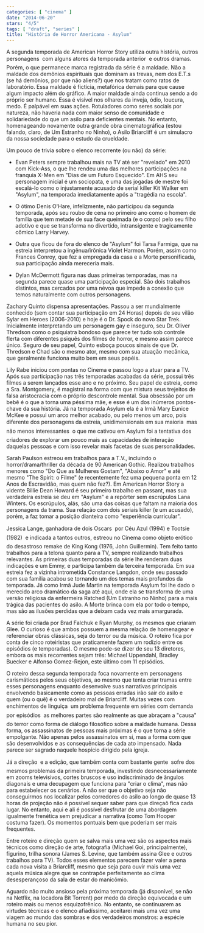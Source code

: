 ```yaml
---
categories: [ "cinema" ]
date: "2014-06-20"
stars: "4/5"
tags: [ "draft", "series" ]
title: "História de Horror Americana - Asylum"
---
```

A segunda temporada de American Horror Story utiliza outra história,
outros personagens  com alguns atores da temporada anterior  e
outros dramas. Porém, o que permanece marca registrada da série é a
maldade. Não a maldade dos demônios espirituais que dominam as trevas,
nem dos E.T.s (se há demônios, por que não aliens?) que nos tratam como
ratos de laboratório. Essa maldade é fictícia, metafórica demais para
que cause algum impacto além do gráfico. A maior maldade ainda continua
sendo a do próprio ser humano. Essa é visível nos olhares da inveja,
ódio, loucura, medo. É palpável em suas ações. Rotuladores como seres
sociais por natureza, não haveria nada com maior senso de comunidade
e solidariedade do que um asilo para deficientes mentais. No entanto,
homenageando novamente outra grande obra cinematográfica (estou falando,
claro, de Um Estranho no Ninho), o Asilo Briarcliff é um simulacro da
nossa sociedade para o estudo da crueldade.

Um pouco de trivia sobre o elenco recorrente (ou não) da série:

 - Evan Peters sempre trabalhou mais na TV até ser "revelado" em 2010
 com Kick-Ass, o que lhe rendeu uma das melhores participações na
 franquia X-Men em "Dias de um Futuro Esquecido". Em AHS seu personagem
 inicial é um sociopata, e uma das jogadas de mestre foi escalá-lo
 como o injustamente acusado de serial killer Kit Walker em "Asylum",
 na temporada imediatamente após a "tragédia na escola".

 - O ótimo Denis O'Hare, infelizmente, não participou da segunda
 temporada, após seu roubo de cena no primeiro ano como o homem de
 família que tem metade de sua face queimada (e o corpo) pelo seu filho
 adotivo e que se transforma no divertido, intransigente e tragicamente
 cômico Larry Harvey.

 - Outra que ficou de fora do elenco de "Asylum" foi Tarsa Farmiga, que
 na estreia interpretou a ingênua/irônica Violet Harmon. Porém, assim
 como Frances Conroy, que fez a empregada da casa e a Morte personificada,
 sua participação ainda mereceria mais.

 - Dylan McDermott figura nas duas primeiras temporadas, mas na segunda
 parece quase uma participação especial. São dois trabalhos distintos,
 mas cercados por uma névoa que impede a conexão que temos naturalmente
 com outros personagens.

Zachary Quinto dispensa apresentações. Passou a ser mundialmente
conhecido (sem contar sua participação em 24 Horas) depois de seu
vilão Sylar em Heroes (2006-2010) e hoje é o Dr. Spock do novo Star
Trek. Inicialmente interpretando um personagem gay e inseguro, seu
Dr. Oliver Thredson como o psiquiatra bondoso que parece ter tudo sob
controle flerta com diferentes psiquês dos filmes de horror, e mesmo
assim parece único. Seguro de seu papel, Quinto esboça poucos sinais
de que Dr. Thredson e Chad são o mesmo ator, mesmo com sua atuação
mecânica, que geralmente funciona muito bem em seus papéis.

Lily Rabe iniciou com pontas no Cinema e passou logo a atuar para a
TV. Após sua participação nas três temporadas acabadas da série,
possui três filmes a serem lançados esse ano e no próximo. Seu
papel de estreia, como a Sra. Montgomery, é magistral na forma com que
mistura seus trejeitos de falsa aristocracia com o próprio descontrole
mental. Sua obsessão por um bebê é o que a torna uma péssima mãe, e
esse é um dos inúmeros pontos-chave da sua história. Já na temporada
Asylum ela é a Irmã Mary Eunice McKee e possui um arco melhor acabado,
ou pelo menos um arco, pois diferente dos personagens da estreia,
unidimensionais em sua maioria  mas não menos interessantes  o que
me cativou em Asylum foi a tentativa dos criadores de explorar um pouco
mais as capacidades de interação daquelas pessoas e com isso revelar
mais facetas de suas personalidades.

Sarah Paulson estreou em trabalhos para a T.V., incluindo o
horror/drama/thriller da década de 90 American Gothic. Realizou
trabalhos menores como "Do Que as Mulheres Gostam", "Abaixo o Amor" e
até mesmo "The Spirit: o Filme" (e recentemente fez uma pequena ponta
em 12 Anos de Escravidão, mas quem não fez?). Em American Horror Story
a vidente Billie Dean Howard é seu primeiro trabalho en passant, mas
sua verdadeira estreia se deu em "Asylum" e a repórter sem escrúpulos
Lana Winters. Os escrúpulos, alás, são uma das coisas que faltam
na maioria dos personagens da trama. Sua relação com dois seriais
killer (e um acusado), porém, a faz tomar a posição dianteira como
"experiência curricular".

Jessica Lange, ganhadora de dois Oscars  por Céu Azul (1994) e Tootsie
(1982)  e indicada a tantos outros, estreou no Cinema como objeto
erótico do desastroso remake de King Kong (1976, John Guillermin). Tem
feito tanto trabalhos para a telona quanto para a TV, sempre realizando
trabalhos relevantes. As primeiras duas temporadas da série lhe
renderam duas indicações e um Emmy, e participa também da terceira
temporada. Em sua estreia fez a vizinha intrometida Constance Langdon,
onde seu passado com sua família acabou se tornando um dos temas mais
profundos da temporada. Já como Irmã Jude Martin na temporada Asylum
foi lhe dado o merecido arco dramático da saga até aqui, onde ela se
transforma de uma versão religiosa da enfermeira Ratched (Um Estranho
no Ninho) para a mais trágica das pacientes do asilo. A Morte brinca
com ela por todo o tempo, mas são as ilusões perdidas que a deixam
cada vez mais amargurada.

A série foi criada por Brad Falchuk e Ryan Murphy, os mesmos que criaram
Glee. O curioso é que ambos possuem a mesma relação de homenagear e
referenciar obras clássicas, seja do terror ou da música. O roteiro
fica por conta de cinco roteiristas que praticamente fazem um rodízio
entre os episódios (e temporadas). O mesmo pode-se dizer de seu 13
diretores, embora os mais recorrentes sejam três: Michael Uppendahl,
Bradley Buecker e Alfonso Gomez-Rejon, este último com 11 episódios.

O roteiro dessa segunda temporada foca novamente em personagens
carismáticos pelos seus objetivos, ao mesmo que tenta criar tramas
entre esses personagens enquanto desenvolve suas narrativas principais
envolvendo basicamente como as pessoas erradas irão sair do asilo e
quem (ou o quê) é o verdadeiro mal de Briarcliff. Muitas vezes com
enchimentos de linguiça  um problema frequente em séries com demanda
por episódios  as melhores partes são realmente as que abraçam a
"causa" do terror como forma de diálogo filosófico sobre a maldade
humana. Dessa forma, os assassinatos de pessoas mais próximas é o
que torna a série empolgante. Não apenas pelos assassinatos em si,
mas a forma com que são desenvolvidos e as consequências de cada
ato impensado. Nada parece ser sagrado naquele hospício dirigido pela
igreja.

Já a direção  e a edição, que também conta com bastante gente
 sofre dos mesmos problemas da primeira temporada, investindo
desnecessariamente em zooms televisivos, cortes bruscos e uso
indiscriminado de ângulos diagonais e uma decupagem que funciona para
"criar o clima", mas não para estabelecer os cenários. A não ser
que o objetivo seja não conseguirmos nos localizar pelos corredores
do asilo ao longo de quase 13 horas de projeção não é possível
sequer saber para que direçaõ fica cada lugar. No entanto, aqui e
ali é possível desfrutar de uma abordagem igualmente frenética sem
prejudicar a narrativa (como Tom Hooper costuma fazer). Os momentos
pontuais bem que poderiam ser mais frequentes.

Entre roteiro e direção quem se salva mais uma vez são os aspectos
mais técnicos como direção de arte, fotografia (Michael Goi,
principalmente), figurino, trilha sonora (James S. Levine, que também
assina Glee e outros trabalhos para TV). Todos esses elementos parecem
fazer valer a pena cada nova visita a Briarcliff, mesmo que seja para
ouvir mais uma vez aquela música alegre que se contrapõe perfeitamente
ao clima desesperançoso da sala de estar do manicômio.

Aguardo não muito ansioso pela próxima temporada (já disponível,
se não na Netflix, na locadora Bit Torrent) por medo da direção
equivocada e um roteiro mais ou menos esquizofrênico. No entanto, se
continuarem as virtudes técnicas e o elenco afiadíssimo, aceitarei
mais uma vez uma viagem ao mundo das sombras e dos verdadeiros monstros:
a espécie humana no seu pior.
